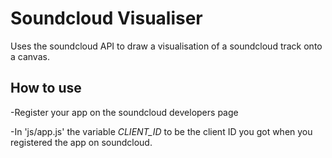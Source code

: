 Soundcloud Visualiser
==============

Uses the soundcloud API to draw a visualisation of a soundcloud track onto a canvas.

How to use
--------------

-Register your app on the soundcloud developers page

-In 'js/app.js' the variable *CLIENT_ID* to be the client ID you got when you registered the app on soundcloud.



